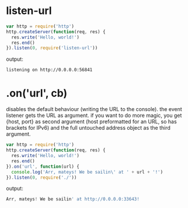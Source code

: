 listen-url
==========
```javascript
var http = require('http')
http.createServer(function(req, res) {
  res.write('Hello, world!')
  res.end()
}).listen(0, require('listen-url'))
```

output:
```
listening on http://0.0.0.0:56841
```

.on('url', cb)
==============
disables the default behaviour (writing the URL to the console). the event listener gets the URL as argument.
if you want to do more magic, you get {host, port} as second argument (host preformatted for an URL, so has brackets for IPv6) and the full untouched address object as the third argument.

```javascript
var http = require('http')
http.createServer(function(req, res) {
  res.write('Hello, world!')
  res.end()
}).on('url', function(url) {
  console.log('Arr, mateys! We be sailin\' at ' + url + '!')
}).listen(0, require('./'))
```

output:
```javascript
Arr, mateys! We be sailin' at http://0.0.0.0:33643!
```
